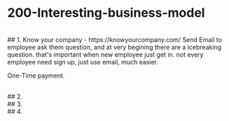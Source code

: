 # 200-Interesting-business-model


<br/>
## 1. Know your company - https://knowyourcompany.com/
Send Email to employee ask them question, and at very begining there are a icebreaking question.
that's important when new employee just get in.
not every employee need sign up, just use email, much easier.

One-Time payment.

<br/>
## 2.

<br/>
## 3.

<br/>
## 4. 
